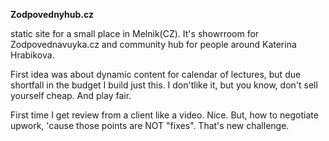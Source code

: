 **Zodpovednyhub.cz**

static site for a small place in Melnik(CZ). It's showrroom for Zodpovednavuyka.cz and community hub for people around Katerina Hrabikova.

First idea was about dynamic content for calendar of lectures, but due shortfall in the budget I build just this. I don'tlike it, but you know, don't sell yourself cheap. And play fair.

First time I get review from a client like a video. Nice. But, how to negotiate upwork, 'cause those points are NOT "fixes". That's new challenge.